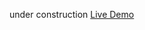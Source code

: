 under construction
<a href="https://6265cc8b0b1a2100083abfe8--strong-gumdrop-986535.netlify.app" target="blank">Live Demo</a>
